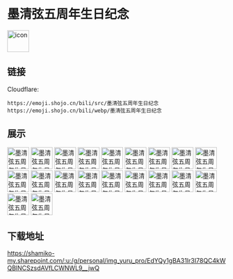 # 墨清弦五周年生日纪念
<img src="https://emoji.shojo.cn/bili/src/墨清弦五周年生日纪念/icon.png" width="50" height="50" alt="icon">

## 链接
Cloudflare:
```
https://emoji.shojo.cn/bili/src/墨清弦五周年生日纪念
https://emoji.shojo.cn/bili/webp/墨清弦五周年生日纪念
```
## 展示
<img src="https://emoji.shojo.cn/bili/src/墨清弦五周年生日纪念/墨清弦五周年生日纪念-生日快乐.png" width="50" height="50" alt="墨清弦五周年生日纪念-生日快乐">
<img src="https://emoji.shojo.cn/bili/src/墨清弦五周年生日纪念/墨清弦五周年生日纪念-慢半拍.png" width="50" height="50" alt="墨清弦五周年生日纪念-慢半拍">
<img src="https://emoji.shojo.cn/bili/src/墨清弦五周年生日纪念/墨清弦五周年生日纪念-撒花.png" width="50" height="50" alt="墨清弦五周年生日纪念-撒花">
<img src="https://emoji.shojo.cn/bili/src/墨清弦五周年生日纪念/墨清弦五周年生日纪念-姐来了.png" width="50" height="50" alt="墨清弦五周年生日纪念-姐来了">
<img src="https://emoji.shojo.cn/bili/src/墨清弦五周年生日纪念/墨清弦五周年生日纪念-吸猫猫.png" width="50" height="50" alt="墨清弦五周年生日纪念-吸猫猫">
<img src="https://emoji.shojo.cn/bili/src/墨清弦五周年生日纪念/墨清弦五周年生日纪念-墨墨飘过.png" width="50" height="50" alt="墨清弦五周年生日纪念-墨墨飘过">
<img src="https://emoji.shojo.cn/bili/src/墨清弦五周年生日纪念/墨清弦五周年生日纪念-打call.png" width="50" height="50" alt="墨清弦五周年生日纪念-打call">
<img src="https://emoji.shojo.cn/bili/src/墨清弦五周年生日纪念/墨清弦五周年生日纪念-助攻.png" width="50" height="50" alt="墨清弦五周年生日纪念-助攻">
<img src="https://emoji.shojo.cn/bili/src/墨清弦五周年生日纪念/墨清弦五周年生日纪念-神调教.png" width="50" height="50" alt="墨清弦五周年生日纪念-神调教">
<img src="https://emoji.shojo.cn/bili/src/墨清弦五周年生日纪念/墨清弦五周年生日纪念-再来亿遍.png" width="50" height="50" alt="墨清弦五周年生日纪念-再来亿遍">
<img src="https://emoji.shojo.cn/bili/src/墨清弦五周年生日纪念/墨清弦五周年生日纪念-有被秀到.png" width="50" height="50" alt="墨清弦五周年生日纪念-有被秀到">
<img src="https://emoji.shojo.cn/bili/src/墨清弦五周年生日纪念/墨清弦五周年生日纪念-大佬大佬.png" width="50" height="50" alt="墨清弦五周年生日纪念-大佬大佬">
<img src="https://emoji.shojo.cn/bili/src/墨清弦五周年生日纪念/墨清弦五周年生日纪念-太丝滑了.png" width="50" height="50" alt="墨清弦五周年生日纪念-太丝滑了">
<img src="https://emoji.shojo.cn/bili/src/墨清弦五周年生日纪念/墨清弦五周年生日纪念-拿走不谢.png" width="50" height="50" alt="墨清弦五周年生日纪念-拿走不谢">
<img src="https://emoji.shojo.cn/bili/src/墨清弦五周年生日纪念/墨清弦五周年生日纪念-一键三连.png" width="50" height="50" alt="墨清弦五周年生日纪念-一键三连">
<img src="https://emoji.shojo.cn/bili/src/墨清弦五周年生日纪念/墨清弦五周年生日纪念-优雅优雅.png" width="50" height="50" alt="墨清弦五周年生日纪念-优雅优雅">
<img src="https://emoji.shojo.cn/bili/src/墨清弦五周年生日纪念/墨清弦五周年生日纪念-注入灵魂.png" width="50" height="50" alt="墨清弦五周年生日纪念-注入灵魂">
<img src="https://emoji.shojo.cn/bili/src/墨清弦五周年生日纪念/墨清弦五周年生日纪念-前方高能.png" width="50" height="50" alt="墨清弦五周年生日纪念-前方高能">
<img src="https://emoji.shojo.cn/bili/src/墨清弦五周年生日纪念/墨清弦五周年生日纪念-下次一定.png" width="50" height="50" alt="墨清弦五周年生日纪念-下次一定">
<img src="https://emoji.shojo.cn/bili/src/墨清弦五周年生日纪念/墨清弦五周年生日纪念-学到东西.png" width="50" height="50" alt="墨清弦五周年生日纪念-学到东西">

## 下载地址

https://shamiko-my.sharepoint.com/:u:/g/personal/img_yuru_pro/EdYQy1gBA31Ir3I78QC4kWQBlNCSzsdAVfLCWNWL9__jwQ